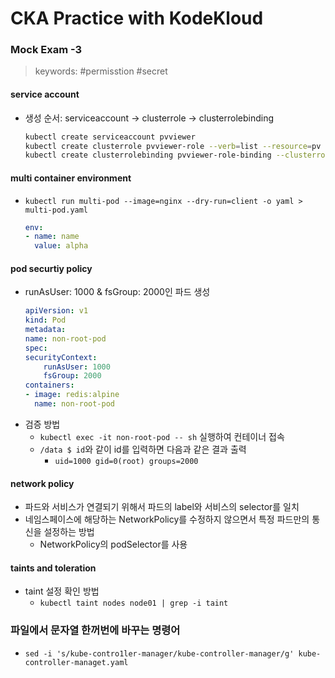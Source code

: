 # CKA Practice with KodeKloud
### Mock Exam -3
>keywords: #permisstion #secret

#### service account
- 생성 순서: serviceaccount -> clusterrole -> clusterrolebinding
  ```bash
  kubectl create serviceaccount pvviewer
  kubectl create clusterrole pvviewer-role --verb=list --resource=pv
  kubectl create clusterrolebinding pvviewer-role-binding --clusterrole=pvviewer-role --serviceaccount=default:pvviewer
  ```

#### multi container environment
- `kubectl run multi-pod --image=nginx --dry-run=client -o yaml > multi-pod.yaml`
  ```yaml
  env:
  - name: name
    value: alpha
  ```
  
#### pod securtiy policy
- runAsUser: 1000 & fsGroup: 2000인 파드 생성
    ```yaml
    apiVersion: v1
    kind: Pod
    metadata:
    name: non-root-pod
    spec:
    securityContext:
        runAsUser: 1000
        fsGroup: 2000
    containers:
    - image: redis:alpine
      name: non-root-pod
    ```
- 검증 방법
    - `kubectl exec -it non-root-pod -- sh` 실행하여 컨테이너 접속
    - `/data $ id`와 같이 id를 입력하면 다음과 같은 결과 출력
        - `uid=1000 gid=0(root) groups=2000`

#### network policy
- 파드와 서비스가 연결되기 위해서 파드의 label와 서비스의 selector를 일치
- 네임스페이스에 해당하는 NetworkPolicy를 수정하지 않으면서 특정 파드만의 통신을 설정하는 방법
    - NetworkPolicy의 podSelector를 사용

#### taints and toleration
- taint 설정 확인 방법
    - `kubectl taint nodes node01 | grep -i taint`

### 파일에서 문자열 한꺼번에 바꾸는 명령어
- `sed -i 's/kube-contro1ler-manager/kube-controller-manager/g' kube-controller-managet.yaml`

